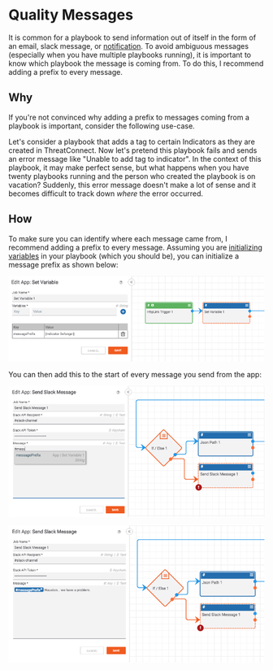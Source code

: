 # Quality Messages

It is common for a playbook to send information out of itself in the form of an email, slack message, or [notification](https://kb.threatconnect.com/customer/en/portal/articles/2943801-notifications-and-following). To avoid ambiguous messages (especially when you have multiple playbooks running), it is important to know which playbook the message is coming from. To do this, I recommend adding a prefix to every message.

## Why

If you're not convinced why adding a prefix to messages coming from a playbook is important, consider the following use-case.

Let's consider a playbook that adds a tag to certain Indicators as they are created in ThreatConnect. Now let's pretend this playbook fails and sends an error message like "Unable to add tag to indicator". In the context of this playbook, it may make perfect sense, but what happens when you have twenty playbooks running and the person who created the playbook is on vacation? Suddenly, this error message doesn't make a lot of sense and it becomes difficult to track down *where* the error occurred.

## How

To make sure you can identify where each message came from, I recommend adding a prefix to every message. Assuming you are [initializing variables](https://pb-constructs.hightower.space/playbooks/constructs/variable-initialization) in your playbook (which you should be), you can initialize a message prefix as shown below:

![Creating messagePrefix variable ](./_images/message_prefix_A.png)

You can then add this to the start of every message you send from the app:

![Adding messagePrefix variable](./_images/message_prefix_B.png)

![Using messagePrefix variable to a message](./_images/message_prefix_C.png)
